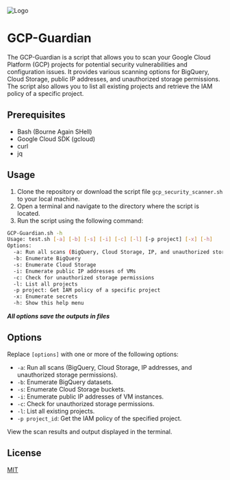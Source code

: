
![Logo]([https://raw.githubusercontent.com/BLY-Coder/GCP-Guardian/main/logo.png])

# GCP-Guardian

The GCP-Guardian is a script that allows you to scan your Google Cloud Platform (GCP) projects for potential security vulnerabilities and configuration issues. It provides various scanning options for BigQuery, Cloud Storage, public IP addresses, and unauthorized storage permissions. The script also allows you to list all existing projects and retrieve the IAM policy of a specific project.

## Prerequisites

- Bash (Bourne Again SHell)
- Google Cloud SDK (gcloud)
- curl
- jq

## Usage

1. Clone the repository or download the script file `gcp_security_scanner.sh` to your local machine.
2. Open a terminal and navigate to the directory where the script is located.
3. Run the script using the following command:

```bash
GCP-Guardian.sh -h
Usage: test.sh [-a] [-b] [-s] [-i] [-c] [-l] [-p project] [-x] [-h]
Options:
  -a: Run all scans (BigQuery, Cloud Storage, IP, and unauthorized storage permissions check)
  -b: Enumerate BigQuery
  -s: Enumerate Cloud Storage
  -i: Enumerate public IP addresses of VMs
  -c: Check for unauthorized storage permissions
  -l: List all projects
  -p project: Get IAM policy of a specific project
  -x: Enumerate secrets
  -h: Show this help menu
```
***All options save the outputs in files***
 ## Options

Replace `[options]` with one or more of the following options:

- `-a`: Run all scans (BigQuery, Cloud Storage, IP addresses, and unauthorized storage permissions).
- `-b`: Enumerate BigQuery datasets.
- `-s`: Enumerate Cloud Storage buckets.
- `-i`: Enumerate public IP addresses of VM instances.
- `-c`: Check for unauthorized storage permissions.
- `-l`: List all existing projects.
- `-p project_id`: Get the IAM policy of the specified project.

View the scan results and output displayed in the terminal.

## License

[MIT](https://choosealicense.com/licenses/mit/)


